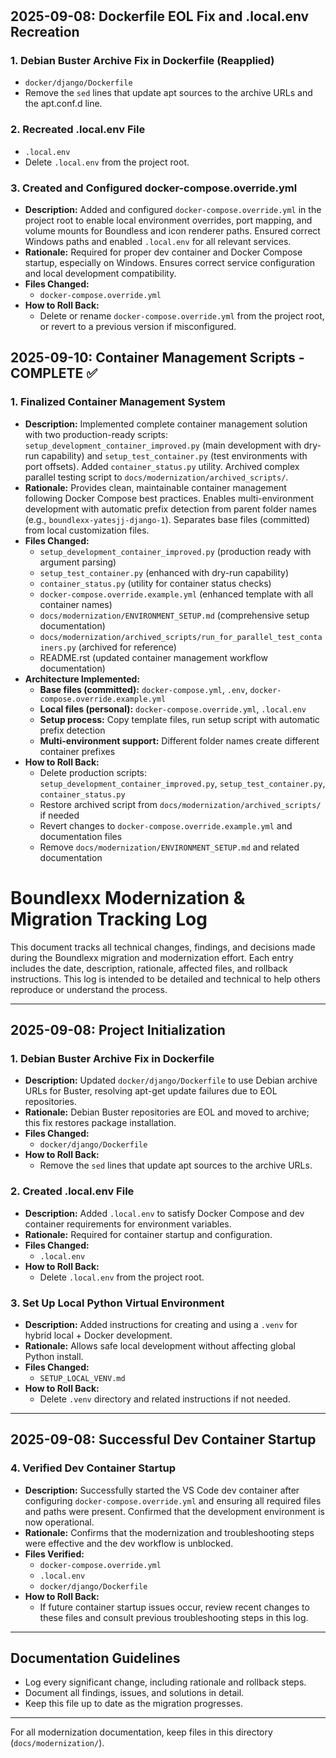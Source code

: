 #
## 2025-09-08: Dockerfile EOL Fix and .local.env Recreation

### 1. Debian Buster Archive Fix in Dockerfile (Reapplied)
  - `docker/django/Dockerfile`
  - Remove the `sed` lines that update apt sources to the archive URLs and the apt.conf.d line.

### 2. Recreated .local.env File
  - `.local.env`
  - Delete `.local.env` from the project root.

### 3. Created and Configured docker-compose.override.yml
- **Description:** Added and configured `docker-compose.override.yml` in the project root to enable local environment overrides, port mapping, and volume mounts for Boundless and icon renderer paths. Ensured correct Windows paths and enabled `.local.env` for all relevant services.
- **Rationale:** Required for proper dev container and Docker Compose startup, especially on Windows. Ensures correct service configuration and local development compatibility.
- **Files Changed:**
  - `docker-compose.override.yml`
- **How to Roll Back:**
  - Delete or rename `docker-compose.override.yml` from the project root, or revert to a previous version if misconfigured.

## 2025-09-10: Container Management Scripts - COMPLETE ✅

### 1. Finalized Container Management System
- **Description:** Implemented complete container management solution with two production-ready scripts: `setup_development_container_improved.py` (main development with dry-run capability) and `setup_test_container.py` (test environments with port offsets). Added `container_status.py` utility. Archived complex parallel testing script to `docs/modernization/archived_scripts/`.
- **Rationale:** Provides clean, maintainable container management following Docker Compose best practices. Enables multi-environment development with automatic prefix detection from parent folder names (e.g., `boundlexx-yatesjj-django-1`). Separates base files (committed) from local customization files.
- **Files Changed:**
  - `setup_development_container_improved.py` (production ready with argument parsing)
  - `setup_test_container.py` (enhanced with dry-run capability)
  - `container_status.py` (utility for container status checks)
  - `docker-compose.override.example.yml` (enhanced template with all container names)
  - `docs/modernization/ENVIRONMENT_SETUP.md` (comprehensive setup documentation)
  - `docs/modernization/archived_scripts/run_for_parallel_test_containers.py` (archived for reference)
  - README.rst (updated container management workflow documentation)
- **Architecture Implemented:**
  - **Base files (committed):** `docker-compose.yml`, `.env`, `docker-compose.override.example.yml`
  - **Local files (personal):** `docker-compose.override.yml`, `.local.env`
  - **Setup process:** Copy template files, run setup script with automatic prefix detection
  - **Multi-environment support:** Different folder names create different container prefixes
- **How to Roll Back:**
  - Delete production scripts: `setup_development_container_improved.py`, `setup_test_container.py`, `container_status.py`
  - Restore archived script from `docs/modernization/archived_scripts/` if needed
  - Revert changes to `docker-compose.override.example.yml` and documentation files
  - Remove `docs/modernization/ENVIRONMENT_SETUP.md` and related documentation

# Boundlexx Modernization & Migration Tracking Log

This document tracks all technical changes, findings, and decisions made during the Boundlexx migration and modernization effort. Each entry includes the date, description, rationale, affected files, and rollback instructions. This log is intended to be detailed and technical to help others reproduce or understand the process.

---

## 2025-09-08: Project Initialization

### 1. Debian Buster Archive Fix in Dockerfile
- **Description:** Updated `docker/django/Dockerfile` to use Debian archive URLs for Buster, resolving apt-get update failures due to EOL repositories.
- **Rationale:** Debian Buster repositories are EOL and moved to archive; this fix restores package installation.
- **Files Changed:**
  - `docker/django/Dockerfile`
- **How to Roll Back:**
  - Remove the `sed` lines that update apt sources to the archive URLs.

### 2. Created .local.env File
- **Description:** Added `.local.env` to satisfy Docker Compose and dev container requirements for environment variables.
- **Rationale:** Required for container startup and configuration.
- **Files Changed:**
  - `.local.env`
- **How to Roll Back:**
  - Delete `.local.env` from the project root.

### 3. Set Up Local Python Virtual Environment
- **Description:** Added instructions for creating and using a `.venv` for hybrid local + Docker development.
- **Rationale:** Allows safe local development without affecting global Python install.
- **Files Changed:**
  - `SETUP_LOCAL_VENV.md`
- **How to Roll Back:**
  - Delete `.venv` directory and related instructions if not needed.

---

## 2025-09-08: Successful Dev Container Startup

### 4. Verified Dev Container Startup
- **Description:** Successfully started the VS Code dev container after configuring `docker-compose.override.yml` and ensuring all required files and paths were present. Confirmed that the development environment is now operational.
- **Rationale:** Confirms that the modernization and troubleshooting steps were effective and the dev workflow is unblocked.
- **Files Verified:**
  - `docker-compose.override.yml`
  - `.local.env`
  - `docker/django/Dockerfile`
- **How to Roll Back:**
  - If future container startup issues occur, review recent changes to these files and consult previous troubleshooting steps in this log.

---

## Documentation Guidelines
- Log every significant change, including rationale and rollback steps.
- Document all findings, issues, and solutions in detail.
- Keep this file up to date as the migration progresses.

---

For all modernization documentation, keep files in this directory (`docs/modernization/`).
